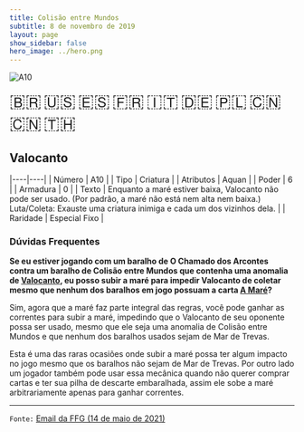```yaml
---
title: Colisão entre Mundos
subtitle: 8 de novembro de 2019
layout: page
show_sidebar: false
hero_image: ../hero.png
---
```


![A10](https://mastervault-storage-prod.s3.amazonaws.com/media/card_front/pt/453_A10_HQJFQP6894H_pt.png)

<span title="Português" style="font-size: 32px;cursor: pointer;" onclick="javascript:document.querySelector('img[alt=\'A10\']').src=document.querySelector('img[alt=\'A10\']').src.replace(/card_front\/[^/]+/, 'card_front/pt').replace(/_[^/.0-9]+\.png/, '_pt.png')">🇧🇷</span>
<span title="English" style="font-size: 32px;cursor: pointer;" onclick="javascript:document.querySelector('img[alt=\'A10\']').src=document.querySelector('img[alt=\'A10\']').src.replace(/card_front\/[^/]+/, 'card_front/en').replace(/_[^/.0-9]+\.png/, '_en.png')">🇺🇸</span>
<span title="Español" style="font-size: 32px;cursor: pointer;" onclick="javascript:document.querySelector('img[alt=\'A10\']').src=document.querySelector('img[alt=\'A10\']').src.replace(/card_front\/[^/]+/, 'card_front/es').replace(/_[^/.0-9]+\.png/, '_es.png')">🇪🇸</span>
<span title="Français" style="font-size: 32px;cursor: pointer;" onclick="javascript:document.querySelector('img[alt=\'A10\']').src=document.querySelector('img[alt=\'A10\']').src.replace(/card_front\/[^/]+/, 'card_front/fr').replace(/_[^/.0-9]+\.png/, '_fr.png')">🇫🇷</span>
<span title="Italiano" style="font-size: 32px;cursor: pointer;" onclick="javascript:document.querySelector('img[alt=\'A10\']').src=document.querySelector('img[alt=\'A10\']').src.replace(/card_front\/[^/]+/, 'card_front/it').replace(/_[^/.0-9]+\.png/, '_it.png')">🇮🇹</span>
<span title="Deutsche" style="font-size: 32px;cursor: pointer;" onclick="javascript:document.querySelector('img[alt=\'A10\']').src=document.querySelector('img[alt=\'A10\']').src.replace(/card_front\/[^/]+/, 'card_front/de').replace(/_[^/.0-9]+\.png/, '_de.png')">🇩🇪</span>
<span title="Polskie" style="font-size: 32px;cursor: pointer;" onclick="javascript:document.querySelector('img[alt=\'A10\']').src=document.querySelector('img[alt=\'A10\']').src.replace(/card_front\/[^/]+/, 'card_front/pl').replace(/_[^/.0-9]+\.png/, '_pl.png')">🇵🇱</span>
<span title="简体中文" style="font-size: 32px;cursor: pointer;" onclick="javascript:document.querySelector('img[alt=\'A10\']').src=document.querySelector('img[alt=\'A10\']').src.replace(/card_front\/[^/]+/, 'card_front/zh-hans').replace(/_[^/.0-9]+\.png/, '_zh-hans.png')">🇨🇳</span>
<span title="繁體中文" style="font-size: 32px;cursor: pointer;" onclick="javascript:document.querySelector('img[alt=\'A10\']').src=document.querySelector('img[alt=\'A10\']').src.replace(/card_front\/[^/]+/, 'card_front/zh-hant').replace(/_[^/.0-9]+\.png/, '_zh-hant.png')">🇨🇳</span>
<span title="ไทย" style="font-size: 32px;cursor: pointer;" onclick="javascript:document.querySelector('img[alt=\'A10\']').src=document.querySelector('img[alt=\'A10\']').src.replace(/card_front\/[^/]+/, 'card_front/th').replace(/_[^/.0-9]+\.png/, '_th.png')">🇹🇭</span>

## Valocanto

|----|----|
| Número | A10 |
| Tipo | Criatura |
| Atributos | Aquan |
| Poder | 6 |
| Armadura | 0 |
| Texto | Enquanto a maré estiver baixa, Valocanto não pode ser usado. (Por padrão, a maré não está nem alta nem baixa.) Luta/Coleta: Exauste uma criatura inimiga e cada um dos vizinhos dela. |
| Raridade | Especial Fixo |

### Dúvidas Frequentes

**Se eu estiver jogando com um baralho de O Chamado dos Arcontes contra um baralho de Colisão entre Mundos que contenha uma anomalia de [Valocanto](/wc/A10), eu posso subir a maré para impedir Valocanto de coletar mesmo que nenhum dos baralhos em jogo possuam a carta [A Maré](/dt/000)?**

Sim, agora que a maré faz parte integral das regras, você pode ganhar as correntes para subir a maré, impedindo que o Valocanto de seu oponente possa ser usado, mesmo que ele seja uma anomalia de Colisão entre Mundos e que nenhum dos baralhos usados sejam de Mar de Trevas.

Esta é uma das raras ocasiões onde subir a maré possa ter algum impacto no jogo mesmo que os baralhos não sejam de Mar de Trevas. Por outro lado um jogador também pode usar essa mecânica quando não querer comprar cartas e ter sua pilha de descarte embaralhada, assim ele sobe a maré arbitrariamente apenas para ganhar correntes.

<hr/>

`Fonte:` [Email da FFG (14 de maio de 2021)](https://archonarcana.com/File:Tide_when_playing_Non_DT_decks.png)
